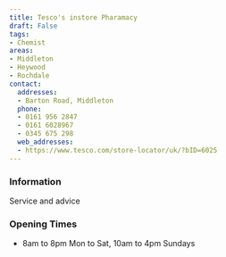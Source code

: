 ```yaml
---
title: Tesco's instore Pharamacy
draft: False
tags:
- Chemist
areas:
- Middleton
- Heywood
- Rochdale
contact:
  addresses:
  - Barton Road, Middleton
  phone:
  - 0161 956 2847
  - 0161 6028967
  - 0345 675 298
  web_addresses:
  - https://www.tesco.com/store-locator/uk/?bID=6025
---
```


### Information
Service and advice

### Opening Times
* 8am to 8pm Mon to Sat,
10am to 4pm Sundays